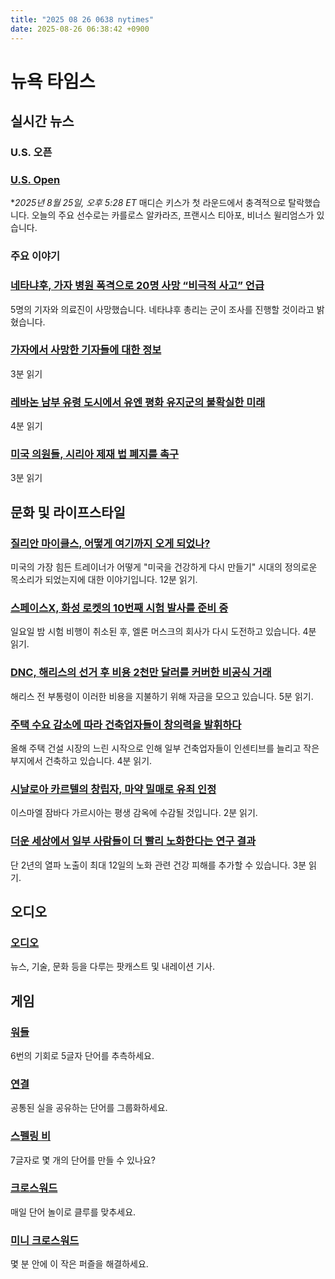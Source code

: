 ```yaml
---
title: "2025 08 26 0638 nytimes"
date: 2025-08-26 06:38:42 +0900
---
```


# 뉴욕 타임스
## 실시간 뉴스
### U.S. 오픈
### [U.S. Open](https://www.nytimes.com/athletic/live-blogs/us-open-2025-live-updates-day-2-scores-results/b4xEo4GHkwff/)
**2025년 8월 25일, 오후 5:28 ET* 매디슨 키스가 첫 라운드에서 충격적으로 탈락했습니다. 오늘의 주요 선수로는 카를로스 알카라즈, 프랜시스 티아포, 비너스 윌리엄스가 있습니다.
### 주요 이야기
### [네타냐후, 가자 병원 폭격으로 20명 사망 “비극적 사고” 언급](https://www.nytimes.com/2025/08/25/world/middleeast/gaza-hospital-journalists.html)
5명의 기자와 의료진이 사망했습니다. 네타냐후 총리는 군이 조사를 진행할 것이라고 밝혔습니다.
### [가자에서 사망한 기자들에 대한 정보](https://www.nytimes.com/2025/08/25/world/middleeast/gaza-journalists-killed-nasser-hospital.html)
3분 읽기
### [레바논 남부 유령 도시에서 유엔 평화 유지군의 불확실한 미래](https://www.nytimes.com/2025/08/25/world/europe/lebanon-israel-un-unifil-peacekeeping.html)
4분 읽기
### [미국 의원들, 시리아 제재 법 폐지를 촉구](https://www.nytimes.com/2025/08/25/us/politics/lawmakers-syria-repeal-sanctions-law.html)
3분 읽기

## 문화 및 라이프스타일
### [질리안 마이클스, 어떻게 여기까지 오게 되었나?](https://www.nytimes.com/2025/08/25/well/jillian-michaels-profile.html)
미국의 가장 힘든 트레이너가 어떻게 "미국을 건강하게 다시 만들기" 시대의 정의로운 목소리가 되었는지에 대한 이야기입니다. 12분 읽기.
### [스페이스X, 화성 로켓의 10번째 시험 발사를 준비 중](https://www.nytimes.com/2025/08/25/science/spacex-starship-launch.html)
일요일 밤 시험 비행이 취소된 후, 엘론 머스크의 회사가 다시 도전하고 있습니다. 4분 읽기.
### [DNC, 해리스의 선거 후 비용 2천만 달러를 커버한 비공식 거래](https://www.nytimes.com/2025/08/25/us/politics/kamala-harris-dnc-fundraising.html)
해리스 전 부통령이 이러한 비용을 지불하기 위해 자금을 모으고 있습니다. 5분 읽기.
### [주택 수요 감소에 따라 건축업자들이 창의력을 발휘하다](https://www.nytimes.com/2025/08/25/business/housing-market-builders-demand.html)
올해 주택 건설 시장의 느린 시작으로 인해 일부 건축업자들이 인센티브를 늘리고 작은 부지에서 건축하고 있습니다. 4분 읽기.
### [시날로아 카르텔의 창립자, 마약 밀매로 유죄 인정](https://www.nytimes.com/2025/08/25/nyregion/el-mayo-sinaloa-drug-trafficking-plea.html)
이스마엘 잠바다 가르시아는 평생 감옥에 수감될 것입니다. 2분 읽기.
### [더운 세상에서 일부 사람들이 더 빨리 노화한다는 연구 결과](https://www.nytimes.com/2025/08/25/climate/heat-waves-aging.html)
단 2년의 열파 노출이 최대 12일의 노화 관련 건강 피해를 추가할 수 있습니다. 3분 읽기.

## 오디오
### [오디오](https://www.nytimes.com/spotlight/podcasts)
뉴스, 기술, 문화 등을 다루는 팟캐스트 및 내레이션 기사.

## 게임
### [워들](https://www.nytimes.com/games/wordle/index.html)
6번의 기회로 5글자 단어를 추측하세요.
### [연결](https://www.nytimes.com/games/connections?GAMES_connectionsRollout_1130=1_ConnectionsV2)
공통된 실을 공유하는 단어를 그룹화하세요.
### [스펠링 비](https://www.nytimes.com/puzzles/spelling-bee)
7글자로 몇 개의 단어를 만들 수 있나요?
### [크로스워드](https://www.nytimes.com/crosswords)
매일 단어 놀이로 클루를 맞추세요.
### [미니 크로스워드](http://www.nytimes.com/crosswords/game/mini)
몇 분 안에 이 작은 퍼즐을 해결하세요.